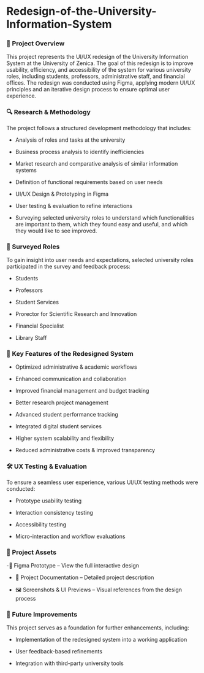 # Redesign-of-the-University-Information-System

### 🎯 Project Overview

This project represents the UI/UX redesign of the University Information System at the University of Zenica. The goal of this redesign is to improve usability, efficiency, and accessibility of the system for various university roles, including students, professors, administrative staff, and financial offices. The redesign was conducted using Figma, applying modern UI/UX principles and an iterative design process to ensure optimal user experience.

### 🔍 Research & Methodology

The project follows a structured development methodology that includes:

- Analysis of roles and tasks at the university

- Business process analysis to identify inefficiencies

- Market research and comparative analysis of similar information systems

- Definition of functional requirements based on user needs

- UI/UX Design & Prototyping in Figma

- User testing & evaluation to refine interactions

- Surveying selected university roles to understand which functionalities are important to them, which they found easy and useful, and which they would like to see improved.

### 🎯 Surveyed Roles

To gain insight into user needs and expectations, selected university roles participated in the survey and feedback process:

- Students

- Professors

- Student Services

- Prorector for Scientific Research and Innovation 

- Financial Specialist

- Library Staff 

### 📌 Key Features of the Redesigned System

- Optimized administrative & academic workflows

- Enhanced communication and collaboration

- Improved financial management and budget tracking

- Better research project management

- Advanced student performance tracking

- Integrated digital student services

- Higher system scalability and flexibility

- Reduced administrative costs & improved transparency


### 🛠 UX Testing & Evaluation

To ensure a seamless user experience, various UI/UX testing methods were conducted:

- Prototype usability testing

- Interaction consistency testing

- Accessibility testing

- Micro-interaction and workflow evaluations

### 📂 Project Assets

-🔗 Figma Prototype – View the full interactive design

- 📄 Project Documentation – Detailed project description

- 🖼️ Screenshots & UI Previews – Visual references from the design process


### 🚀 Future Improvements

This project serves as a foundation for further enhancements, including:

- Implementation of the redesigned system into a working application

- User feedback-based refinements

- Integration with third-party university tools

